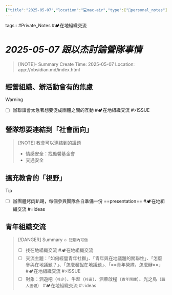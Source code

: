 ```yaml
---
{"title":"2025-05-07","location":"💻mac-air","type":["📝personal_notes"],"dg-publish":true,"permalink":"/Daily Notes/2025/05-May/2025-05-07 跟以杰討論營隊事情/","dgPassFrontmatter":true,"created":"2025-05-07T09:26:46.586+08:00","updated":"2025-05-08T08:42:05.240+08:00"}
---
```


tags:: #Private_Notes #🏕️在地組織交流

# *2025-05-07 跟以杰討論營隊事情*


> [!NOTE]- Summary
> Create Time: 2025-05-07
> Location: app://obsidian.md/index.html 




## 經營組織、辦活動會有的焦慮

> [!warning] 
> - [ ] 辦聯誼會太急著想要促成團體之間的互動  #🏕️在地組織交流  #⚡️ISSUE

## 營隊想要連結到「社會面向」


> [!NOTE] 教會可以連結到的議題
> - 情感安全：找勵馨基金會
> - 交通安全

## 擴充教會的「視野」

> [!tip] 
> - [ ] 辦團體烤肉趴踢，每個參與團隊各自準備一份 ==presentation==  #🏕️在地組織交流 #💡ideas



## 青年組織交流 

> [!DANGER] Summary `🔥 短期內可做`
> - [ ] 找在地組織交流 #🏕️在地組織交流 
> - [ ] 交流主題：「如何經營青年社群」、「青年與在地議題的關聯性」、「怎麼參與在地議題？」、「怎麼發掘在地議題」、「==青年營隊，怎麼辦==」 #🏕️在地組織交流  #⚡️ISSUE 
> - [ ] 對象：洄遊吧（`社企`）、牛犁（`社造`）、洄萊啟程（`青年團體`）、光之島（`職人團體`） #🏕️在地組織交流  #💡ideas 





